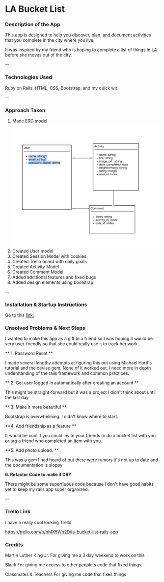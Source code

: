 # LA Bucket List

### Description of the App


This app is designed to help you discover, plan, and document activities that you complete in the city where you live. 

It was inspired by my friend who is hoping to complete a list of things in LA before she moves out of the city. 

--

### Technologies Used

<p> Ruby on Rails, HTML, CSS, Bootstrap, and my quick wit</p>
--

### Approach Taken

1. Made ERD model 
![](./screenshots/screenshot1.png)
2. Created User model 
3. Created Session Model with cookies
4. Created Trello board with daily goals 
5. Created Activity Model
6. Created Comment Model 
7. Added additional features and fixed bugs
8. Added design elements using bootstrap


--
### Installation & Startup Instructions
Go to this [link:](https://sleepy-shelf-87152.herokuapp.com/) 


### Unsolved Problems & Next Steps

I wanted to make this app as a gift to a friend so I was hoping it would be very user-friendly so that she could really use it to track her work. 

** 1. Password Reset **

I made several lengthy attempts at figuring this out using Michael Hartl's tutorial and the devise gem. None of it worked out. I need more in depth understanding of the rails framework and common practices. 

** 2. Get user logged in automatically after creating an account **

This might be straight-forward but it was a project I didn't think about until the last day. 

** 3.  Make it more beautiful **

Bootstrap is overwhelming. I didn't know where to start. 

**4. Add friendship as a feature **

It would be cool if you could invite your friends to do a bucket list with you or tag a friend who completed an item with you. 

**5. Add photo upload. **

This was a gem I had heard of but there were rumors it's not up to date and the documentation is sloppy

**6. Refactor Code to make it DRY**

There might be some superfluous code because I don't have good habits yet to keep my rails app super organized. 



--
### Trello Link

I have a really cool looking Trello

https://trello.com/b/nMX5Wn2D/la-bucket-list-rails-app

### Credits

Martin Luther King Jr. 
	For giving me a 3 day weekend to work on this

Slack
	For giving me access to other people's code that fixed things. 
	
Classmates & Teachers
	For giving me code that fixes things
